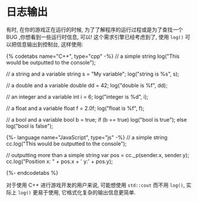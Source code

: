 # 日志输出

有时, 在你的游戏正在运行的时候, 为了了解程序的运行过程或是为了查找一个 BUG ,你想看到一些运行时信息, 可以! 这个需求引擎已经考虑到了, 使用 `log()` 可以把信息输出到控制台, 这样使用:

{% codetabs name="C++", type="cpp" -%}
// a simple string
log("This would be outputted to the console");

// a string and a variable
string s = "My variable";
log("string is %s", s);

// a double and a variable
double dd = 42;
log("double is %f", dd);

// an integer and a variable
int i = 6;
log("integer is %d", i);

// a float and a variable
float f = 2.0f;
log("float is %f", f);

// a bool and a variable
bool b = true;
if (b == true)
    log("bool is true");
else
    log("bool is false");

{%- language name="JavaScript", type="js" -%}
// a simple string
cc.log("This would be outputted to the console");

// outputting more than a simple string
var pos = cc._p(sender.x, sender.y);
cc.log("Position x: " + pos.x + ' y:' + pos.y);

{%- endcodetabs %}

对于使用 C++ 进行游戏开发的用户来说, 可能想使用 `std::cout` 而不用 `log()`, 实际上 `log()` 更易于使用, 它格式化复杂的输出信息更简单.

